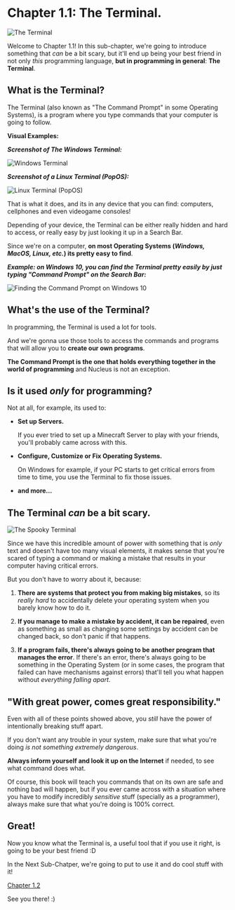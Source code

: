 # Chapter 1.1: The Terminal.

![The Terminal](./Resources/4.svg)

Welcome to Chapter 1.1! In this sub-chapter, we're going to introduce something that *can* be a bit scary, but it'll end up being your best friend in not only *this* programming language, **but in programming in general**: **The Terminal**.

## What is the Terminal?

The Terminal (also known as "The Command Prompt" in some Operating Systems), is a program where you type commands that your computer is going to follow.

**Visual Examples:**

***Screenshot of The Windows Terminal:***

![Windows Terminal](./Resources/7.png)

***Screenshot of a Linux Terminal (PopOS):***

![Linux Terminal (PopOS)](./Resources/8.png)

That is what it does, and its in any device that you can find: computers, cellphones and even videogame consoles!

Depending of your device, the Terminal can be either really hidden and hard to access, or really easy by just looking it up in a Search Bar.

Since we're on a computer, **on most Operating Systems (*Windows, MacOS, Linux, etc.*) its pretty easy to find**.

***Example: on Windows 10, you can find the Terminal pretty easily by just typing "Command Prompt" on the Search Bar:***

![Finding the Command Prompt on Windows 10](./Resources/6.png)

## What's the use of the Terminal?

In programming, the Terminal is used a lot for tools.

And we're gonna use those tools to access the commands and programs that will allow you to **create our own programs**.

**The Command Prompt is the one that holds everything together in the world of programming** and Nucleus is not an exception.

## Is it used *only* for programming?

Not at all, for example, its used to:

- **Set up Servers.**
	
	If you ever tried to set up a Minecraft Server to play with your friends, you'll probably came across with this.

- **Configure, Customize or Fix Operating Systems.**

	On Windows for example, if your PC starts to get critical errors from time to time, you use the Terminal to fix those issues.

- **and more...**

## The Terminal *can* be a bit scary.

![The Spooky Terminal](./Resources/5.svg)

Since we have this incredible amount of power with something that is *only* text and doesn't have too many visual elements, it makes sense that you're scared of typing a command or making a mistake that results in your computer having critical errors.

But you don't have to worry about it, because:

1. **There are systems that protect you from making big mistakes**, so its *really hard* to accidentally delete your operating system when you barely know how to do it.

2. **If you manage to make a mistake by accident, it can be repaired**, even as something as small as changing some settings by accident can be changed back, so don't panic if that happens.

3. **If a program fails, there's always going to be another program that manages the error**. If there's an error, there's always going to be something in the Operating System (or in some cases, the program that failed can have mechanisms against errors) that'll tell you what happen without *everything falling apart*.

## "With great power, comes great responsibility."

Even with all of these points showed above, you *still* have the power of intentionally breaking stuff apart.

If you don't want any trouble in your system, make sure that what you're doing *is not something extremely dangerous*.

**Always inform yourself and look it up on the Internet** if needed, to see what command does what.

Of course, this book will teach you commands that on its own are safe and nothing bad will happen, but if you ever came across with a situation where you have to modify incredibly *sensitive* stuff (specially as a programmer), always make sure that what you're doing is 100% correct.

## Great!

Now you know what the Terminal is, a useful tool that if you use it right, is going to be your best friend :D

In the Next Sub-Chatper, we're going to put to use it and do cool stuff with it!

[Chapter 1.2](Book/Chapter1/2.md)

See you there! :)